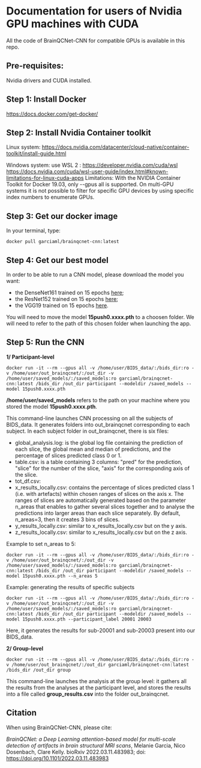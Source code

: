 # Documentation for users of Nvidia GPU machines with CUDA

All the code of BrainQCNet-CNN for compatible GPUs is available in this repo.

## Pre-requisites: 
Nvidia drivers and CUDA installed.

## Step 1: Install Docker

https://docs.docker.com/get-docker/

## Step 2: Install Nvidia Container toolkit

Linux system: https://docs.nvidia.com/datacenter/cloud-native/container-toolkit/install-guide.html 

Windows system: use WSL 2 : https://developer.nvidia.com/cuda/wsl
https://docs.nvidia.com/cuda/wsl-user-guide/index.html#known-limitations-for-linux-cuda-apps
Limitations: With the NVIDIA Container Toolkit for Docker 19.03, only --gpus all is supported. On multi-GPU systems it is not possible to filter for specific GPU devices by using specific index numbers to enumerate GPUs. 

## Step 3: Get our docker image
In your terminal, type:
```
docker pull garciaml/brainqcnet-cnn:latest
```

## Step 4: Get our best model
In order to be able to run a CNN model, please download the model you want: 
- the DenseNet161 trained on 15 epochs [here](https://drive.google.com/file/d/10rK9tG41NKE9I-6J1GtfgEzYxHddTpCK/view?usp=sharing);
- the ResNet152 trained on 15 epochs [here](https://drive.google.com/file/d/1qfIx7W3YjBJd5tKy5j3FFfK6MvVt6tEz/view?usp=sharing);
- the VGG19 trained on 15 epochs [here](https://drive.google.com/file/d/1IfHiLsy_1BhXM7Q78x9UJVzarOIny8WG/view?usp=sharing).

You will need to move the model **15push0.xxxx.pth** to a choosen folder. We will need to refer to the path of this chosen folder when launching the app. 

## Step 5: Run the CNN

**1/ Participant-level**
```
docker run -it --rm --gpus all -v /home/user/BIDS_data/:/bids_dir:ro -v /home/user/out_brainqcnet/:/out_dir -v /home/user/saved_models/:/saved_models:ro garciaml/brainqcnet-cnn:latest /bids_dir /out_dir participant --modeldir /saved_models --model 15push0.xxxx.pth
```
**/home/user/saved_models** refers to the path on your machine where you stored the model **15push0.xxxx.pth**.

This command-line launches CNN processing on all the subjects of BIDS_data. It generates folders into out_brainqcnet corresponding to each subject. 
In each subject folder in out_brainqcnet, there is six files:
- global_analysis.log: is the global log file containing the prediction of each slice, the global mean and median of predictions, and the percentage of slices predicted class 0 or 1. 
- table.csv: is a table containing 3 columns: "pred" for the prediction, "slice" for the number of the slice, "axis" for the corresponding axis of the slice.
- tot_df.csv: 
- x_results_locally.csv: contains the percentage of slices predicted class 1 (i.e. with artefacts) within chosen ranges of slices on the axis x. The ranges of slices are automatically generated based on the parameter n_areas that enables to gather several slices together and to analyse the predictions into larger areas than each slice separately. By default, n_areas=3, then it creates 3 bins of slices. 
- y_results_locally.csv: similar to x_results_locally.csv but on the y axis.
- z_results_locally.csv: similar to x_results_locally.csv but on the z axis.

Example to set n_areas to 5:
```
docker run -it --rm --gpus all -v /home/user/BIDS_data/:/bids_dir:ro -v /home/user/out_brainqcnet/:/out_dir -v /home/user/saved_models/:/saved_models:ro garciaml/brainqcnet-cnn:latest /bids_dir /out_dir participant --modeldir /saved_models --model 15push0.xxxx.pth --n_areas 5
```

Example: generating the results of specific subjects 
```
docker run -it --rm --gpus all -v /home/user/BIDS_data/:/bids_dir:ro -v /home/user/out_brainqcnet/:/out_dir -v /home/user/saved_models/:/saved_models:ro garciaml/brainqcnet-cnn:latest /bids_dir /out_dir participant --modeldir /saved_models --model 15push0.xxxx.pth --participant_label 20001 20003
```
Here, it generates the results for sub-20001 and sub-20003 present into our BIDS_data.


**2/ Group-level**
```
docker run -it --rm --gpus all -v /home/user/BIDS_data/:/bids_dir:ro -v /home/user/out_brainqcnet/:/out_dir garciaml/brainqcnet-cnn:latest /bids_dir /out_dir group 
```
This command-line launches the analysis at the group level: it gathers all the results from the analyses at the participant level, and stores the results into a file called **group_results.csv** into the folder out_brainqcnet.

## Citation
When using BrainQCNet-CNN, please cite:

*BrainQCNet: a Deep Learning attention-based model for multi-scale detection of artifacts in brain structural MRI scans*, Melanie Garcia, Nico Dosenbach, Clare Kelly. bioRxiv 2022.03.11.483983; doi: https://doi.org/10.1101/2022.03.11.483983
